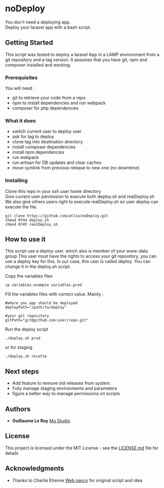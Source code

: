 # noDeploy

You don't need a deploying app.    
Deploy your laravel app with a bash script.

## Getting Started

This script was tested to deploy a laravel App in a LAMP environment from a git repository and a tag version.
It assumes that you have git, npm and composer installed and working.

### Prerequisites

You will need :
 - git to retrieve your code from a repo
 - npm to install dependencies and run webpack  
 - composer for php dependencies

### What it does
 - switch current user to deploy user
 - ask for tag to deploy  
 - clone tag into destination directory  
 - install composer dependencies
 - install npm dependencies
 - run webpack
 - run artisan for DB updates and clear caches  
 - move symlink from previous release to new one (no downtime)

### Installing

Clone this repo in your ssh user home directory  
Give current user permission to execute both deploy.sh and realDeploy.sh
We also give others users right to execute realDeploy.sh so user deploy can execute the file.

```
git clone https://github.com/atlza/noDeploy.git
chmod 0744 deploy.sh
chmod 0745 realDeploy.sh
```

## How to use it

This script use a deploy user, which also is member of your www-data group
This user must have the rights to access your git repository, you can use a deploy key for this.
In our case, this user is called deploy. You can change it in the deploy.sh script.

Copy the variables files
```
cp variables.example variables.prod
```
Fill the variables files with correct value.
Mainly :
```
#where you app should be deployed
deployPath="/path/to/deploy"

#your git repository
gitPath="git@github.com:user/repo.git"
```
Run the deploy script   
```
./deploy.sh prod
```
or for staging
```
./deploy.sh recette
```

## Next steps  
- Add feature to remove old releases from system.
- Fully manage staging environments and parameters
- figure a better way to manage permissions on scripts

## Authors

* **Guillaume Le Roy** [Mu Studio](http://work.withmu.com)


## License

This project is licensed under the MIT License - see the [LICENSE.md](license.md) file for details

## Acknowledgments

* Thanks to Charlie Etienne [Web nancy](https://web-nancy.fr/) for original script and idea

